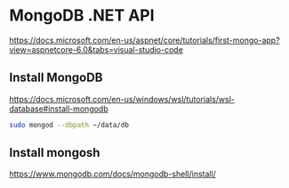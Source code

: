 # MongoDB .NET API

https://docs.microsoft.com/en-us/aspnet/core/tutorials/first-mongo-app?view=aspnetcore-6.0&tabs=visual-studio-code

## Install MongoDB

https://docs.microsoft.com/en-us/windows/wsl/tutorials/wsl-database#install-mongodb

```bash
sudo mongod --dbpath ~/data/db
```

## Install mongosh

https://www.mongodb.com/docs/mongodb-shell/install/